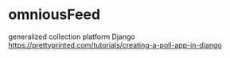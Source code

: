 # omniousFeed
generalized collection platform Django
https://prettyprinted.com/tutorials/creating-a-poll-app-in-django
